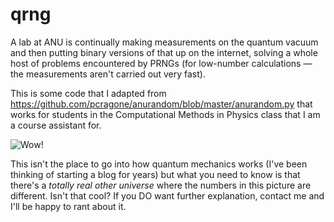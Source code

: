 # qrng

A lab at ANU is continually making measurements on the quantum vacuum and then putting binary versions of that up on the internet, solving a whole host of problems encountered by PRNGs (for low-number calculations — the measurements aren't carried out very fast).

This is some code that I adapted from https://github.com/pcragone/anurandom/blob/master/anurandom.py that works for students in the Computational Methods in Physics class that I am a course assistant for.

![Wow!](https://github.com/cqpancoast/qrng/blob/master/sample_output.png "splitting the universe")

This isn't the place to go into how quantum mechanics works (I've been thinking of starting a blog for years) but what you need to know is that there's a _totally real other universe_ where the numbers in this picture are different. Isn't that cool? If you DO want further explanation, contact me and I'll be happy to rant about it.
